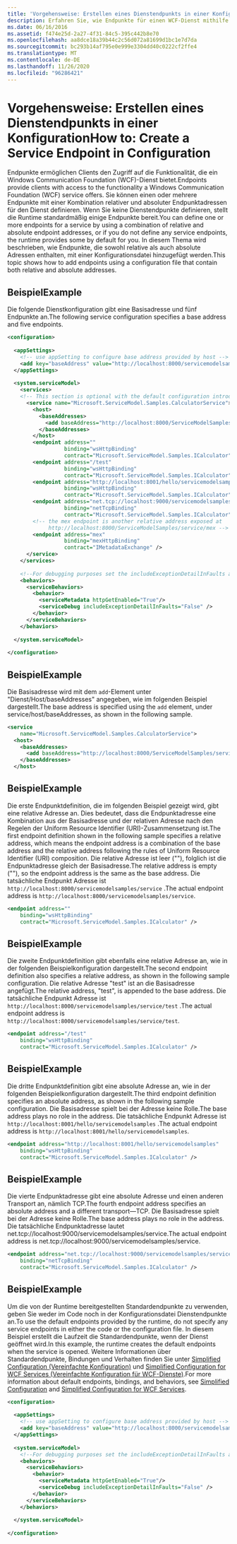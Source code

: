 ```yaml
---
title: 'Vorgehensweise: Erstellen eines Dienstendpunkts in einer Konfiguration'
description: Erfahren Sie, wie Endpunkte für einen WCF-Dienst mithilfe einer Konfigurationsdatei hinzugefügt werden, die sowohl relative als auch absolute Adressen enthält.
ms.date: 06/16/2016
ms.assetid: f474e25d-2a27-4f31-84c5-395c442b8e70
ms.openlocfilehash: aa8dce18a39b44c2c56d072a81699d1bc1e7d7da
ms.sourcegitcommit: bc293b14af795e0e999e3304dd40c0222cf2ffe4
ms.translationtype: MT
ms.contentlocale: de-DE
ms.lasthandoff: 11/26/2020
ms.locfileid: "96286421"
---
```

# <a name="how-to-create-a-service-endpoint-in-configuration"></a><span data-ttu-id="21dd6-103">Vorgehensweise: Erstellen eines Dienstendpunkts in einer Konfiguration</span><span class="sxs-lookup"><span data-stu-id="21dd6-103">How to: Create a Service Endpoint in Configuration</span></span>

<span data-ttu-id="21dd6-104">Endpunkte ermöglichen Clients den Zugriff auf die Funktionalität, die ein Windows Communication Foundation (WCF)-Dienst bietet.</span><span class="sxs-lookup"><span data-stu-id="21dd6-104">Endpoints provide clients with access to the functionality a Windows Communication Foundation (WCF) service offers.</span></span> <span data-ttu-id="21dd6-105">Sie können einen oder mehrere Endpunkte mit einer Kombination relativer und absoluter Endpunktadressen für den Dienst definieren. Wenn Sie keine Dienstendpunkte definieren, stellt die Runtime standardmäßig einige Endpunkte bereit.</span><span class="sxs-lookup"><span data-stu-id="21dd6-105">You can define one or more endpoints for a service by using a combination of relative and absolute endpoint addresses, or if you do not define any service endpoints, the runtime provides some by default for you.</span></span> <span data-ttu-id="21dd6-106">In diesem Thema wird beschrieben, wie Endpunkte, die sowohl relative als auch absolute Adressen enthalten, mit einer Konfigurationsdatei hinzugefügt werden.</span><span class="sxs-lookup"><span data-stu-id="21dd6-106">This topic shows how to add endpoints using a configuration file that contain both relative and absolute addresses.</span></span>  
  
## <a name="example"></a><span data-ttu-id="21dd6-107">Beispiel</span><span class="sxs-lookup"><span data-stu-id="21dd6-107">Example</span></span>  

 <span data-ttu-id="21dd6-108">Die folgende Dienstkonfiguration gibt eine Basisadresse und fünf Endpunkte an.</span><span class="sxs-lookup"><span data-stu-id="21dd6-108">The following service configuration specifies a base address and five endpoints.</span></span>  
  
```xml  
<configuration>  
  
  <appSettings>  
    <!-- use appSetting to configure base address provided by host -->  
    <add key="baseAddress" value="http://localhost:8000/servicemodelsamples/service" />  
  </appSettings>  
  
  <system.serviceModel>  
    <services>  
    <!-- This section is optional with the default configuration introduced in .NET Framework 4. -->  
      <service name="Microsoft.ServiceModel.Samples.CalculatorService">  
        <host>  
          <baseAddresses>  
            <add baseAddress="http://localhost:8000/ServiceModelSamples/service"/>  
          </baseAddresses>  
        </host>  
        <endpoint address=""  
                  binding="wsHttpBinding"  
                  contract="Microsoft.ServiceModel.Samples.ICalculator" />  
        <endpoint address="/test"  
                  binding="wsHttpBinding"  
                  contract="Microsoft.ServiceModel.Samples.ICalculator" />  
        <endpoint address="http://localhost:8001/hello/servicemodelsamples"  
                  binding="wsHttpBinding"  
                  contract="Microsoft.ServiceModel.Samples.ICalculator" />  
        <endpoint address="net.tcp://localhost:9000/servicemodelsamples/service"  
                  binding="netTcpBinding"  
                  contract="Microsoft.ServiceModel.Samples.ICalculator" />  
        <!-- the mex endpoint is another relative address exposed at   
             http://localhost:8000/ServiceModelSamples/service/mex -->  
        <endpoint address="mex"  
                  binding="mexHttpBinding"  
                  contract="IMetadataExchange" />  
      </service>  
    </services>  
  
    <!--For debugging purposes set the includeExceptionDetailInFaults attribute to true-->  
    <behaviors>  
      <serviceBehaviors>  
        <behavior>  
          <serviceMetadata httpGetEnabled="True"/>  
          <serviceDebug includeExceptionDetailInFaults="False" />  
        </behavior>  
      </serviceBehaviors>  
    </behaviors>  
  
  </system.serviceModel>  
  
</configuration>  
```  
  
## <a name="example"></a><span data-ttu-id="21dd6-109">Beispiel</span><span class="sxs-lookup"><span data-stu-id="21dd6-109">Example</span></span>  

 <span data-ttu-id="21dd6-110">Die Basisadresse wird mit dem `add`-Element unter "Dienst/Host/baseAddresses" angegeben, wie im folgenden Beispiel dargestellt.</span><span class="sxs-lookup"><span data-stu-id="21dd6-110">The base address is specified using the `add` element, under service/host/baseAddresses, as shown in the following sample.</span></span>  
  
```xml  
<service
    name="Microsoft.ServiceModel.Samples.CalculatorService">  
  <host>  
    <baseAddresses>  
      <add baseAddress="http://localhost:8000/ServiceModelSamples/service"/>  
    </baseAddresses>  
  </host>  
```  
  
## <a name="example"></a><span data-ttu-id="21dd6-111">Beispiel</span><span class="sxs-lookup"><span data-stu-id="21dd6-111">Example</span></span>  

 <span data-ttu-id="21dd6-112">Die erste Endpunktdefinition, die im folgenden Beispiel gezeigt wird, gibt eine relative Adresse an. Dies bedeutet, dass die Endpunktadresse eine Kombination aus der Basisadresse und der relativen Adresse nach den Regelen der Uniform Resource Identifier (URI)-Zusammensetzung ist.</span><span class="sxs-lookup"><span data-stu-id="21dd6-112">The first endpoint definition shown in the following sample specifies a relative address, which means the endpoint address is a combination of the base address and the relative address following the rules of Uniform Resource Identifier (URI) composition.</span></span> <span data-ttu-id="21dd6-113">Die relative Adresse ist leer (""), folglich ist die Endpunktadresse gleich der Basisadresse.</span><span class="sxs-lookup"><span data-stu-id="21dd6-113">The relative address is empty (""), so the endpoint address is the same as the base address.</span></span> <span data-ttu-id="21dd6-114">Die tatsächliche Endpunkt Adresse ist `http://localhost:8000/servicemodelsamples/service` .</span><span class="sxs-lookup"><span data-stu-id="21dd6-114">The actual endpoint address is `http://localhost:8000/servicemodelsamples/service`.</span></span>  
  
```xml  
<endpoint address=""
    binding="wsHttpBinding"  
    contract="Microsoft.ServiceModel.Samples.ICalculator" />  
```  
  
## <a name="example"></a><span data-ttu-id="21dd6-115">Beispiel</span><span class="sxs-lookup"><span data-stu-id="21dd6-115">Example</span></span>  

 <span data-ttu-id="21dd6-116">Die zweite Endpunktdefinition gibt ebenfalls eine relative Adresse an, wie in der folgenden Beispielkonfiguration dargestellt.</span><span class="sxs-lookup"><span data-stu-id="21dd6-116">The second endpoint definition also specifies a relative address, as shown in the following sample configuration.</span></span> <span data-ttu-id="21dd6-117">Die relative Adresse "test" ist an die Basisadresse angefügt.</span><span class="sxs-lookup"><span data-stu-id="21dd6-117">The relative address, "test", is appended to the base address.</span></span> <span data-ttu-id="21dd6-118">Die tatsächliche Endpunkt Adresse ist `http://localhost:8000/servicemodelsamples/service/test` .</span><span class="sxs-lookup"><span data-stu-id="21dd6-118">The actual endpoint address is `http://localhost:8000/servicemodelsamples/service/test`.</span></span>  
  
```xml  
<endpoint address="/test"  
    binding="wsHttpBinding"  
    contract="Microsoft.ServiceModel.Samples.ICalculator" />  
```  
  
## <a name="example"></a><span data-ttu-id="21dd6-119">Beispiel</span><span class="sxs-lookup"><span data-stu-id="21dd6-119">Example</span></span>  

 <span data-ttu-id="21dd6-120">Die dritte Endpunktdefinition gibt eine absolute Adresse an, wie in der folgenden Beispielkonfiguration dargestellt.</span><span class="sxs-lookup"><span data-stu-id="21dd6-120">The third endpoint definition specifies an absolute address, as shown in the following sample configuration.</span></span> <span data-ttu-id="21dd6-121">Die Basisadresse spielt bei der Adresse keine Rolle.</span><span class="sxs-lookup"><span data-stu-id="21dd6-121">The base address plays no role in the address.</span></span> <span data-ttu-id="21dd6-122">Die tatsächliche Endpunkt Adresse ist `http://localhost:8001/hello/servicemodelsamples` .</span><span class="sxs-lookup"><span data-stu-id="21dd6-122">The actual endpoint address is `http://localhost:8001/hello/servicemodelsamples`.</span></span>  
  
```xml  
<endpoint address="http://localhost:8001/hello/servicemodelsamples"  
    binding="wsHttpBinding"  
    contract="Microsoft.ServiceModel.Samples.ICalculator" />  
```  
  
## <a name="example"></a><span data-ttu-id="21dd6-123">Beispiel</span><span class="sxs-lookup"><span data-stu-id="21dd6-123">Example</span></span>  

 <span data-ttu-id="21dd6-124">Die vierte Endpunktadresse gibt eine absolute Adresse und einen anderen Transport an, nämlich TCP.</span><span class="sxs-lookup"><span data-stu-id="21dd6-124">The fourth endpoint address specifies an absolute address and a different transport—TCP.</span></span> <span data-ttu-id="21dd6-125">Die Basisadresse spielt bei der Adresse keine Rolle.</span><span class="sxs-lookup"><span data-stu-id="21dd6-125">The base address plays no role in the address.</span></span> <span data-ttu-id="21dd6-126">Die tatsächliche Endpunktadresse lautet net.tcp://localhost:9000/servicemodelsamples/service.</span><span class="sxs-lookup"><span data-stu-id="21dd6-126">The actual endpoint address is net.tcp://localhost:9000/servicemodelsamples/service.</span></span>  
  
```xml  
<endpoint address="net.tcp://localhost:9000/servicemodelsamples/service"  
    binding="netTcpBinding"  
    contract="Microsoft.ServiceModel.Samples.ICalculator" />  
```  
  
## <a name="example"></a><span data-ttu-id="21dd6-127">Beispiel</span><span class="sxs-lookup"><span data-stu-id="21dd6-127">Example</span></span>  

 <span data-ttu-id="21dd6-128">Um die von der Runtime bereitgestellten Standardendpunkte zu verwenden, geben Sie weder im Code noch in der Konfigurationsdatei Dienstendpunkte an.</span><span class="sxs-lookup"><span data-stu-id="21dd6-128">To use the default endpoints provided by the runtime, do not specify any service endpoints in either the code or the configuration file.</span></span> <span data-ttu-id="21dd6-129">In diesem Beispiel erstellt die Laufzeit die Standardendpunkte, wenn der Dienst geöffnet wird.</span><span class="sxs-lookup"><span data-stu-id="21dd6-129">In this example, the runtime creates the default endpoints when the service is opened.</span></span> <span data-ttu-id="21dd6-130">Weitere Informationen über Standardendpunkte, Bindungen und Verhalten finden Sie unter [Simplified Configuration (Vereinfachte Konfiguration)](../simplified-configuration.md) und [Simplified Configuration for WCF Services (Vereinfachte Konfiguration für WCF-Dienste)](../samples/simplified-configuration-for-wcf-services.md).</span><span class="sxs-lookup"><span data-stu-id="21dd6-130">For more information about default endpoints, bindings, and behaviors, see [Simplified Configuration](../simplified-configuration.md) and [Simplified Configuration for WCF Services](../samples/simplified-configuration-for-wcf-services.md).</span></span>  
  
```xml  
<configuration>  
  
  <appSettings>  
    <!-- use appSetting to configure base address provided by host -->  
    <add key="baseAddress" value="http://localhost:8000/servicemodelsamples/service" />  
  </appSettings>  
  
  <system.serviceModel>  
    <!--For debugging purposes set the includeExceptionDetailInFaults attribute to true-->  
    <behaviors>  
      <serviceBehaviors>  
        <behavior>  
          <serviceMetadata httpGetEnabled="True"/>  
          <serviceDebug includeExceptionDetailInFaults="False" />  
        </behavior>  
      </serviceBehaviors>  
    </behaviors>  
  
  </system.serviceModel>  
  
</configuration>  
```
